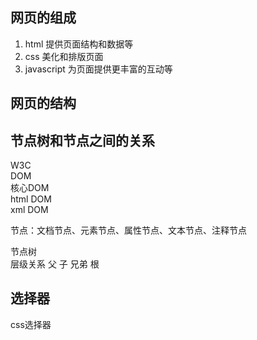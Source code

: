 ## 网页的组成
1. html 提供页面结构和数据等
2. css 美化和排版页面
3. javascript 为页面提供更丰富的互动等

## 网页的结构

## 节点树和节点之间的关系
W3C  
DOM  
核心DOM  
html DOM  
xml DOM  

节点：文档节点、元素节点、属性节点、文本节点、注释节点  

节点树  
层级关系 父 子 兄弟 根  

## 选择器
css选择器  